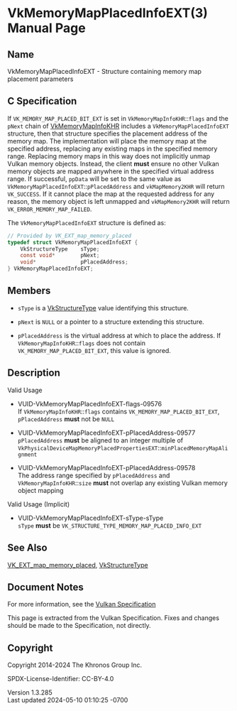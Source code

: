 # VkMemoryMapPlacedInfoEXT(3) Manual Page

## Name

VkMemoryMapPlacedInfoEXT - Structure containing memory map placement
parameters



## <a href="#_c_specification" class="anchor"></a>C Specification

If `VK_MEMORY_MAP_PLACED_BIT_EXT` is set in
`VkMemoryMapInfoKHR`::`flags` and the `pNext` chain of
[VkMemoryMapInfoKHR](https://registry.khronos.org/vulkan/specs/1.3-extensions/man/html/VkMemoryMapInfoKHR.html) includes a
`VkMemoryMapPlacedInfoEXT` structure, then that structure specifies the
placement address of the memory map. The implementation will place the
memory map at the specified address, replacing any existing maps in the
specified memory range. Replacing memory maps in this way does not
implicitly unmap Vulkan memory objects. Instead, the client **must**
ensure no other Vulkan memory objects are mapped anywhere in the
specified virtual address range. If successful, `ppData` will be set to
the same value as `VkMemoryMapPlacedInfoEXT`::`pPlacedAddress` and
`vkMapMemory2KHR` will return `VK_SUCCESS`. If it cannot place the map
at the requested address for any reason, the memory object is left
unmapped and `vkMapMemory2KHR` will return `VK_ERROR_MEMORY_MAP_FAILED`.

The `VkMemoryMapPlacedInfoEXT` structure is defined as:

``` c
// Provided by VK_EXT_map_memory_placed
typedef struct VkMemoryMapPlacedInfoEXT {
    VkStructureType    sType;
    const void*        pNext;
    void*              pPlacedAddress;
} VkMemoryMapPlacedInfoEXT;
```

## <a href="#_members" class="anchor"></a>Members

- `sType` is a [VkStructureType](https://registry.khronos.org/vulkan/specs/1.3-extensions/man/html/VkStructureType.html) value identifying
  this structure.

- `pNext` is `NULL` or a pointer to a structure extending this
  structure.

- `pPlacedAddress` is the virtual address at which to place the address.
  If `VkMemoryMapInfoKHR`::`flags` does not contain
  `VK_MEMORY_MAP_PLACED_BIT_EXT`, this value is ignored.

## <a href="#_description" class="anchor"></a>Description

Valid Usage

- <a href="#VUID-VkMemoryMapPlacedInfoEXT-flags-09576"
  id="VUID-VkMemoryMapPlacedInfoEXT-flags-09576"></a>
  VUID-VkMemoryMapPlacedInfoEXT-flags-09576  
  If `VkMemoryMapInfoKHR`::`flags` contains
  `VK_MEMORY_MAP_PLACED_BIT_EXT`, `pPlacedAddress` **must** not be
  `NULL`

- <a href="#VUID-VkMemoryMapPlacedInfoEXT-pPlacedAddress-09577"
  id="VUID-VkMemoryMapPlacedInfoEXT-pPlacedAddress-09577"></a>
  VUID-VkMemoryMapPlacedInfoEXT-pPlacedAddress-09577  
  `pPlacedAddress` **must** be aligned to an integer multiple of
  `VkPhysicalDeviceMapMemoryPlacedPropertiesEXT`::`minPlacedMemoryMapAlignment`

- <a href="#VUID-VkMemoryMapPlacedInfoEXT-pPlacedAddress-09578"
  id="VUID-VkMemoryMapPlacedInfoEXT-pPlacedAddress-09578"></a>
  VUID-VkMemoryMapPlacedInfoEXT-pPlacedAddress-09578  
  The address range specified by `pPlacedAddress` and
  `VkMemoryMapInfoKHR`::`size` **must** not overlap any existing Vulkan
  memory object mapping

Valid Usage (Implicit)

- <a href="#VUID-VkMemoryMapPlacedInfoEXT-sType-sType"
  id="VUID-VkMemoryMapPlacedInfoEXT-sType-sType"></a>
  VUID-VkMemoryMapPlacedInfoEXT-sType-sType  
  `sType` **must** be `VK_STRUCTURE_TYPE_MEMORY_MAP_PLACED_INFO_EXT`

## <a href="#_see_also" class="anchor"></a>See Also

[VK_EXT_map_memory_placed](https://registry.khronos.org/vulkan/specs/1.3-extensions/man/html/VK_EXT_map_memory_placed.html),
[VkStructureType](https://registry.khronos.org/vulkan/specs/1.3-extensions/man/html/VkStructureType.html)

## <a href="#_document_notes" class="anchor"></a>Document Notes

For more information, see the <a
href="https://registry.khronos.org/vulkan/specs/1.3-extensions/html/vkspec.html#VkMemoryMapPlacedInfoEXT"
target="_blank" rel="noopener">Vulkan Specification</a>

This page is extracted from the Vulkan Specification. Fixes and changes
should be made to the Specification, not directly.

## <a href="#_copyright" class="anchor"></a>Copyright

Copyright 2014-2024 The Khronos Group Inc.

SPDX-License-Identifier: CC-BY-4.0

Version 1.3.285  
Last updated 2024-05-10 01:10:25 -0700
